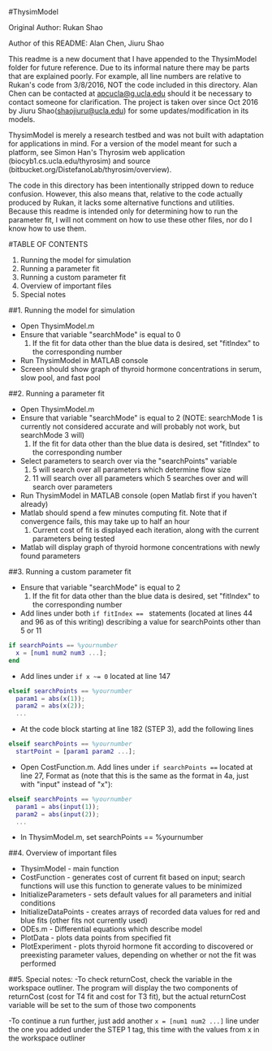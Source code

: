 #ThysimModel

Original Author: Rukan Shao

Author of this README: Alan Chen, Jiuru Shao

This readme is a new document that I have appended to the ThysimModel folder for future reference. Due to its informal nature there may be parts that are explained poorly. For example, all line numbers are relative to Rukan's code from 3/8/2016, NOT the code included in this directory. Alan Chen can be contacted at apcucla@g.ucla.edu should it be necessary to contact someone for clarification. The project is taken over since Oct 2016 by Jiuru Shao(shaojiuru@ucla.edu) for some updates/modification in its models.

ThysimModel is merely a research testbed and was not built with adaptation for applications in mind.  For a version of the model meant for such a platform, see Simon Han's Thyrosim web application (biocyb1.cs.ucla.edu/thyrosim) and source (bitbucket.org/DistefanoLab/thyrosim/overview).  

The code in this directory has been intentionally stripped down to reduce confusion. However, this also means that, relative to the code actually produced by Rukan, it lacks some alternative functions and utilities.  Because this readme is intended only for determining how to run the parameter fit, I will not comment on how to use these other files, nor do I know how to use them.  


#TABLE OF CONTENTS
1. Running the model for simulation
2. Running a parameter fit
3. Running a custom parameter fit
4. Overview of important files
5. Special notes



##1. Running the model for simulation
- Open ThysimModel.m
- Ensure that variable "searchMode" is equal to 0
  1. If the fit for data other than the blue data is desired, set "fitIndex" to the corresponding number
- Run ThysimModel in MATLAB console
- Screen should show graph of thyroid hormone concentrations in serum, slow pool, and fast pool

##2. Running a parameter fit
- Open ThysimModel.m
- Ensure that variable "searchMode" is equal to 2 (NOTE: searchMode 1 is currently not considered accurate and will probably not work, but searchMode 3 will)
  1. If the fit for data other than the blue data is desired, set "fitIndex" to the corresponding number
- Select parameters to search over via the "searchPoints" variable
  1. 5 will search over all parameters which determine flow size
  2. 11 will search over all parameters which 5 searches over and will search over parameters 
- Run ThysimModel in MATLAB console (open Matlab first if you haven't already)
- Matlab should spend a few minutes computing fit. Note that if convergence fails, this may take up to half an hour
  1. Current cost of fit is displayed each iteration, along with the current parameters being tested
- Matlab will display graph of thyroid hormone concentrations with newly found parameters

##3. Running a custom parameter fit
- Ensure that variable "searchMode" is equal to 2
  1. If the fit for data other than the blue data is desired, set "fitIndex" to the corresponding number
- Add lines under both ```if fitIndex == ``` statements (located at lines 44 and 96 as of this writing) describing a value for searchPoints other than 5 or 11
```MATLAB
if searchPoints == %yournumber
  x = [num1 num2 num3 ...];
end
```
- Add lines under ```if x ~= 0``` located at line 147
```MATLAB
elseif searchPoints == %yournumber
  param1 = abs(x(1));
  param2 = abs(x(2));
  ...
```
- At the code block starting at line 182 (STEP 3), add the following lines
```MATLAB
elseif searchPoints == %yournumber
  startPoint = [param1 param2 ...];
```

- Open CostFunction.m. Add lines under ```if searchPoints ==``` located at line 27, Format as (note that this is the same as the format in 4a, just with "input" instead of "x"):
```MATLAB
elseif searchPoints == %yournumber
  param1 = abs(input(1));
  param2 = abs(input(2));
  ...
```
- In ThysimModel.m, set searchPoints == %yournumber

##4. Overview of important files
- ThysimModel - main function
- CostFunction - generates cost of current fit based on input; search functions will use this function to generate values to be minimized
- InitializeParameters - sets default values for all parameters and initial conditions
- InitializeDataPoints - creates arrays of recorded data values for red and blue fits (other fits not currently used)
- ODEs.m - Differential equations which describe model
- PlotData - plots data points from specified fit
- PlotExperiment - plots thyroid hormone fit according to discovered or preexisting parameter values, depending on whether or not the fit was performed


##5. Special notes:
-To check returnCost, check the variable in the workspace outliner.  The program will display the two components of returnCost (cost for T4 fit and cost for T3 fit), but the actual returnCost variable will be set to the sum of those two components

-To continue a run further, just add another ```x = [num1 num2 ...]``` line under the one you added under the STEP 1 tag, this time with the values from x in the workspace outliner







